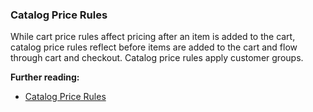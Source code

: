### Catalog Price Rules

While cart price rules affect pricing after an item is added to the cart, catalog price rules reflect before items are added to the cart and flow through cart and checkout. Catalog price rules apply customer groups.

**Further reading:**

* [Catalog Price Rules](https://docs.magento.com/user-guide/marketing/price-rules-catalog.html)
